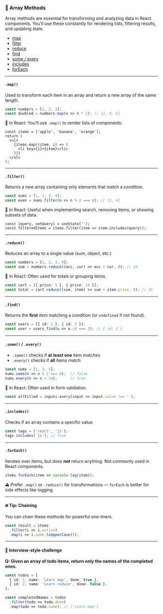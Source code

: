 ### 📘 Array Methods

Array methods are essential for transforming and analyzing data in React components. You’ll use these constantly for rendering lists, filtering results, and updating state.

- [map](#map)
- [filter](#filter)
- [reduce](reduce)
- [find](find)
- [some / every](#some-every)
- [includes](#includes)
- [forEach](#forEach)



------

#### `.map()`

Used to transform each item in an array and return a new array of the same length.

```ts
const numbers = [1, 2, 3];
const doubled = numbers.map(n => n * 2); // [2, 4, 6]
```

🧠 In React: You’ll use `.map()` to render lists of components:

```tsx
const items = ['apple', 'banana', 'orange'];
return (
  <ul>
    {items.map((item, i) => (
      <li key={i}>{item}</li>
    ))}
  </ul>
);
```

------

#### `.filter()`

Returns a new array containing only elements that match a condition.

```ts
const nums = [1, 2, 3, 4];
const even = nums.filter(n => n % 2 === 0); // [2, 4]
```

🧠 In React: Useful when implementing search, removing items, or showing subsets of data.

```tsx
const [query, setQuery] = useState('');
const filteredItems = items.filter(item => item.includes(query));
```

------

#### `.reduce()`

Reduces an array to a single value (sum, object, etc.)

```ts
const numbers = [1, 2, 3, 4];
const sum = numbers.reduce((acc, cur) => acc + cur, 0); // 10
```

🧠 In React: Often used for totals or grouping items.

```ts
const cart = [{ price: 5 }, { price: 10 }];
const total = cart.reduce((sum, item) => sum + item.price, 0); // 15
```

------

#### `.find()`

Returns the **first** item matching a condition (or `undefined` if not found).

```ts
const users = [{ id: 1 }, { id: 2 }];
const user = users.find(u => u.id === 2); // { id: 2 }
```

------

#### `.some()` / `.every()`

- `.some()` checks if **at least one** item matches
- `.every()` checks if **all** items match

```ts
const nums = [1, 3, 5];
nums.some(n => n % 2 === 0);  // false
nums.every(n => n < 10);      // true
```

🧠 In React: Often used in form validation.

```ts
const allFilled = inputs.every(input => input.value !== '');
```

------

#### `.includes()`

Checks if an array contains a specific value.

```ts
const tags = ['react', 'js'];
tags.includes('js'); // true
```

------

#### `.forEach()`

Iterates over items, but does **not** return anything. Not commonly used in React components.

```ts
items.forEach(item => console.log(item));
```

⚠️ Prefer `.map()` or `.reduce()` for transformations — `forEach` is better for side effects like logging.

------

#### 🔥 Tip: Chaining

You can chain these methods for powerful one-liners.

```ts
const result = items
  .filter(i => i.active)
  .map(i => i.name.toUpperCase());
```

------

#### 🧪 Interview-style challenge

**Q: Given an array of todo items, return only the names of the completed ones.**

```ts
const todos = [
  { id: 1, name: 'Learn map', done: true },
  { id: 2, name: 'Learn reduce', done: false },
];

const completedNames = todos
  .filter(todo => todo.done)
  .map(todo => todo.name); // ['Learn map']
```

